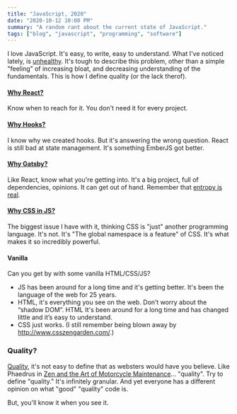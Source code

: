 ```yaml
---
title: "JavaScript, 2020"
date: "2020-10-12 10:00 PM"
summary: "A random rant about the current state of JavaScript."
tags: ["blog", "javascript", "programming", "software"]
---
```


I love JavaScript. It's easy, to write, easy to understand. What I've noticed lately, is [unhealthy](https://npm.anvaka.com/#/view/2d/gatsby). It's tough to describe this problem, other than a simple "feeling" of increasing bloat, and decreasing understanding of the fundamentals. This is how I define quality (or the lack therof). 

#### [Why React?](https://css-tricks.com/project-need-react/)

Know when to reach for it. You don't need it for every project. 
 
#### [Why Hooks?](https://medium.com/swlh/the-ugly-side-of-hooks-584f0f8136b6) 

I know why we created hooks. But it's answering the wrong question. React is still bad at state management. It's something EmberJS got better.

#### [Why Gatsby?](https://cra.mr/an-honest-review-of-gatsby/)

Like React, know what you're getting into. It's a big project, full of dependencies, opinions. It can get out of hand. Remember that [entropy is real](https://blog.jim-nielsen.com/2020/cheating-entropy-with-native-web-tech).

#### [Why CSS in JS?](https://gomakethings.com/whats-wrong-with-css-in-js/)

The biggest issue I have with it, thinking CSS is "just" another programming language. It's not. It's "The global namespace is a feature" of CSS. It's what makes it so incredibly powerful.

#### Vanilla

Can you get by with some vanilla HTML/CSS/JS?  
 - JS has been around for a long time and it's getting better. It's been the language of the web for 25 years.
 - HTML, it's everything you see on the web. Don’t worry about the “shadow DOM”. HTML It's been around for a long time and has changed little and it’s easy to understand.
 - CSS just works. (I still remember being blown away by http://www.csszengarden.com/.)


### Quality?

[Quality](https://www.merriam-webster.com/dictionary/quality), it's not easy to define that as websters would have you believe. Like Phaedrus in [Zen and the Art of Motorcycle Maintenance](https://en.wikipedia.org/wiki/Zen_and_the_Art_of_Motorcycle_Maintenance)... "quality". 
Try to define "quality." It's infinitely granular. And yet everyone has a different opinion on what "good" "quality" code is. 

But, you'll know it when you see it. 
